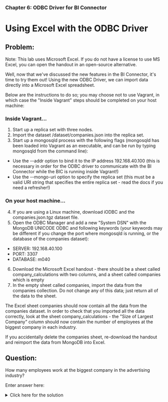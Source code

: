 ### Chapter 6: ODBC Driver for BI Connector
# Using Excel with the ODBC Driver

## Problem:

Note: This lab uses Microsoft Excel. If you do not have a license to use MS Excel, you can open the handout in an open-source alternative.

Well, now that we've discussed the new features in the BI Connector, it's time to try them out! Using the new ODBC Driver, we can import data directly into a Microsoft Excel spreadsheet.

Below are the instructions to do so; you may choose not to use Vagrant, in which case the "Inside Vagrant" steps should be completed on your host machine:

### Inside Vagrant...

 1. Start up a replica set with three nodes.
 2. Import the dataset /dataset/companies.json into the replica set.
 3. Start up a mongosqld process with the following flags (mongosqld has been loaded into Vagrant as an executable, and can be run by typing mongosqld from the command line):
 
   - Use the --addr option to bind it to the IP address 192.168.40.100 (this is necessary in order for the ODBC driver to communicate with the BI Connector while the BIC is running inside Vagrant!)
   - Use the --mongo-uri option to specify the replica set (this must be a valid URI string that specifies the entire replica set - read the docs if you need a refresher!)

### On your host machine...

 4. If you are using a Linux machine, download iODBC and the companies.json.tgz dataset file.
 5. Open the ODBC Manager and add a new "System DSN" with the MongoDB UNICODE ODBC and following keywords (your keywords may be different if you change the port where mongosqld is running, or the database of the companies dataset):

   - SERVER: 192.168.40.100
   - PORT: 3307
   - DATABASE: m040
   
 6. Download the Microsoft Excel handout - there should be a sheet called company_calculations with two columns, and a sheet called companies which is empty
 7. In the empty sheet called companies, import the data from the companies collection. Do not change any of this data; just return all of the data to the sheet.
 
The Excel sheet companies should now contain all the data from the companies dataset. In order to check that you imported all the data correctly, look at the sheet company_calculations - the "Size of Largest Company" column should now contain the number of employees at the biggest company in each industry.

If you accidentally delete the companies sheet, re-download the handout and reimport the data from MongoDB into Excel.

## Question:

How many employees work at the biggest company in the advertising industry?

Enter answer here:

<details>
  <summary>Click here for the solution</summary>
    <ul>
      <li>3160</li>
    </ul>
</details>